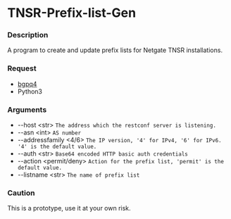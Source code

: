 # TNSR-Prefix-list-Gen

### Description

A program to create and update prefix lists for Netgate TNSR installations.

### Request
- [bgpq4](https://github.com/bgp/bgpq4)
- Python3

### Arguments

- --host \<str>
  ```The address which the restconf server is listening.```
- --asn \<int>
  ```AS number```
- --addressfamily <4/6>
  ```The IP version, '4' for IPv4, '6' for IPv6. '4' is the default value.```
- --auth \<str>
  ```Base64 encoded HTTP basic auth credentials```
- --action <permit/deny>
  ```Action for the prefix list, 'permit' is the default value.```
- --listname \<str>
  ```The name of prefix list```

### Caution

This is a prototype, use it at your own risk.